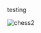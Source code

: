 testing

![chess2](https://github.com/user-attachments/assets/dea8d5a6-c448-4c02-a299-4b81587c691e)

